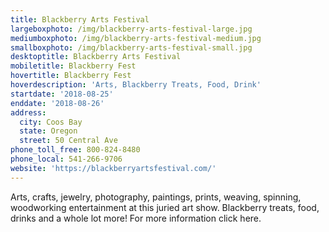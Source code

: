 ```yaml
---
title: Blackberry Arts Festival
largeboxphoto: /img/blackberry-arts-festival-large.jpg
mediumboxphoto: /img/blackberry-arts-festival-medium.jpg
smallboxphoto: /img/blackberry-arts-festival-small.jpg
desktoptitle: Blackberry Arts Festival
mobiletitle: Blackberry Fest
hovertitle: Blackberry Fest
hoverdescription: 'Arts, Blackberry Treats, Food, Drink'
startdate: '2018-08-25'
enddate: '2018-08-26'
address:
  city: Coos Bay
  state: Oregon
  street: 50 Central Ave
phone_toll_free: 800-824-8480
phone_local: 541-266-9706
website: 'https://blackberryartsfestival.com/'
---
```

Arts, crafts, jewelry, photography, paintings, prints, weaving, spinning, woodworking entertainment at this juried art show. Blackberry treats, food, drinks and a whole lot more! For more information click here.
